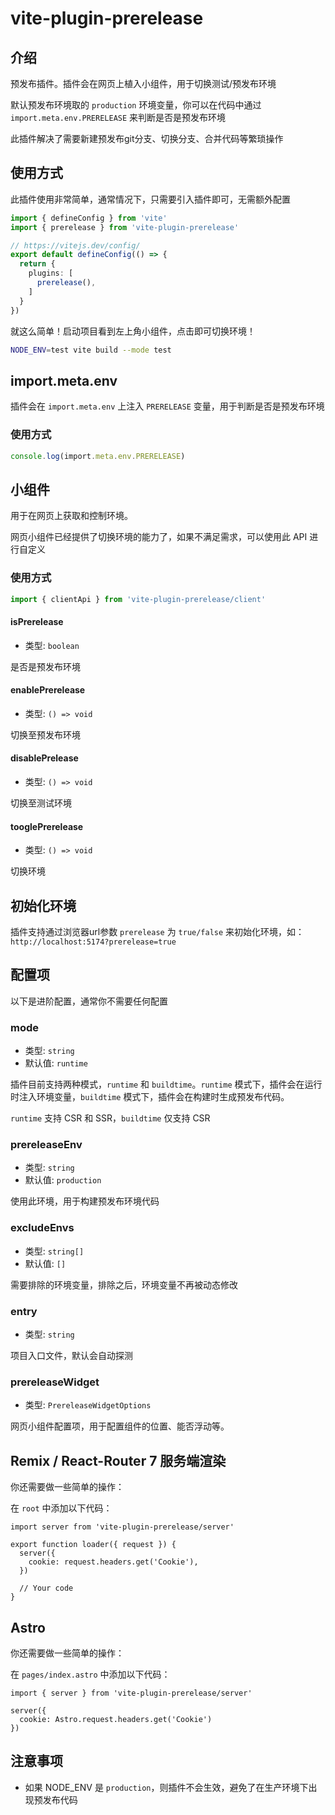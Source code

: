 # vite-plugin-prerelease

## 介绍

预发布插件。插件会在网页上植入小组件，用于切换测试/预发布环境

默认预发布环境取的 `production` 环境变量，你可以在代码中通过 `import.meta.env.PRERELEASE` 来判断是否是预发布环境

此插件解决了需要新建预发布git分支、切换分支、合并代码等繁琐操作

## 使用方式

此插件使用非常简单，通常情况下，只需要引入插件即可，无需额外配置

```ts
import { defineConfig } from 'vite'
import { prerelease } from 'vite-plugin-prerelease'

// https://vitejs.dev/config/
export default defineConfig(() => {
  return {
    plugins: [
      prerelease(),
    ]
  }
})
```

就这么简单！启动项目看到左上角小组件，点击即可切换环境！

```bash
NODE_ENV=test vite build --mode test
```

## import.meta.env

插件会在 `import.meta.env` 上注入 `PRERELEASE` 变量，用于判断是否是预发布环境

### 使用方式

```ts
console.log(import.meta.env.PRERELEASE)
```

## 小组件

用于在网页上获取和控制环境。

网页小组件已经提供了切换环境的能力了，如果不满足需求，可以使用此 API 进行自定义

### 使用方式

```ts
import { clientApi } from 'vite-plugin-prerelease/client'
```

#### isPrerelease

- 类型: `boolean`

是否是预发布环境

#### enablePrerelease

- 类型: `() => void`

切换至预发布环境

#### disablePrelease

- 类型: `() => void`

切换至测试环境

#### tooglePrerelease

- 类型: `() => void`

切换环境

## 初始化环境

插件支持通过浏览器url参数 `prerelease` 为 `true/false` 来初始化环境，如：`http://localhost:5174?prerelease=true`

## 配置项

以下是进阶配置，通常你不需要任何配置

### mode

- 类型: `string`
- 默认值: `runtime`

插件目前支持两种模式，`runtime` 和 `buildtime`。`runtime` 模式下，插件会在运行时注入环境变量，`buildtime` 模式下，插件会在构建时生成预发布代码。

`runtime` 支持 CSR 和 SSR，`buildtime` 仅支持 CSR


### prereleaseEnv

- 类型: `string`
- 默认值: `production`

使用此环境，用于构建预发布环境代码

### excludeEnvs

- 类型: `string[]`
- 默认值: `[]`

需要排除的环境变量，排除之后，环境变量不再被动态修改

### entry

- 类型: `string`

项目入口文件，默认会自动探测

### prereleaseWidget

- 类型: `PrereleaseWidgetOptions`

网页小组件配置项，用于配置组件的位置、能否浮动等。


## Remix / React-Router 7 服务端渲染

你还需要做一些简单的操作：

在 `root` 中添加以下代码：
```tsx
import server from 'vite-plugin-prerelease/server'

export function loader({ request }) {
  server({
    cookie: request.headers.get('Cookie'),
  })
  
  // Your code
}
```

## Astro

你还需要做一些简单的操作：

在 `pages/index.astro` 中添加以下代码：
```tsx
import { server } from 'vite-plugin-prerelease/server'

server({
  cookie: Astro.request.headers.get('Cookie')
})
```


## 注意事项

- 如果 NODE_ENV 是 `production`，则插件不会生效，避免了在生产环境下出现预发布代码
